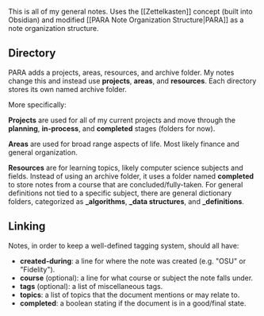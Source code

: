 This is all of my general notes. Uses the [[Zettelkasten]] concept (built into Obsidian) and modified [[PARA Note Organization Structure|PARA]] as a note organization structure. 

## Directory

PARA adds a projects, areas, resources, and archive folder. My notes change this and instead use **projects**, **areas**, and **resources**. Each directory stores its own named archive folder. 

More specifically:

**Projects** are used for all of my current projects and move through the **planning**, **in-process**, and **completed** stages (folders for now).

**Areas** are used for broad range aspects of life. Most likely finance and general organization. 

**Resources** are for learning topics, likely computer science subjects and fields. Instead of using an archive folder, it uses a folder named **completed** to store notes from a course that are concluded/fully-taken. For general definitions not tied to a specific subject, there are general dictionary folders, categorized as **\_algorithms**, **\_data structures**, and **\_definitions**. 

## Linking
Notes, in order to keep a well-defined tagging system, should all have:
- **created-during**: a line for where the note was created (e.g. "OSU" or "Fidelity").
- **course** (optional): a line for what course or subject the note falls under.
- **tags** (optional): a list of miscellaneous tags.
- **topics**: a list of topics that the document mentions or may relate to. 
- **completed**: a boolean stating if the document is in a good/final state. 